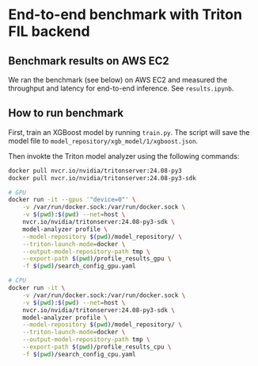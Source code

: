 # End-to-end benchmark with Triton FIL backend

## Benchmark results on AWS EC2
We ran the benchmark (see below) on AWS EC2 and measured the throughput
and latency for end-to-end inference. See `results.ipynb`.

## How to run benchmark

First, train an XGBoost model by running `train.py`. The script will
save the model file to `model_repository/xgb_model/1/xgboost.json`.

Then invokte the Triton model analyzer using the following commands:

```bash
docker pull nvcr.io/nvidia/tritonserver:24.08-py3
docker pull nvcr.io/nvidia/tritonserver:24.08-py3-sdk

# GPU
docker run -it --gpus '"device=0"' \
    -v /var/run/docker.sock:/var/run/docker.sock \
    -v $(pwd):$(pwd) --net=host \
    nvcr.io/nvidia/tritonserver:24.08-py3-sdk \
    model-analyzer profile \
    --model-repository $(pwd)/model_repository/ \
    --triton-launch-mode=docker \
    --output-model-repository-path tmp \
    --export-path $(pwd)/profile_results_gpu \
    -f $(pwd)/search_config_gpu.yaml

# CPU
docker run -it \
    -v /var/run/docker.sock:/var/run/docker.sock \
    -v $(pwd):$(pwd) --net=host \
    nvcr.io/nvidia/tritonserver:24.08-py3-sdk \
    model-analyzer profile \
    --model-repository $(pwd)/model_repository/ \
    --triton-launch-mode=docker \
    --output-model-repository-path tmp \
    --export-path $(pwd)/profile_results_cpu \
    -f $(pwd)/search_config_cpu.yaml
```
